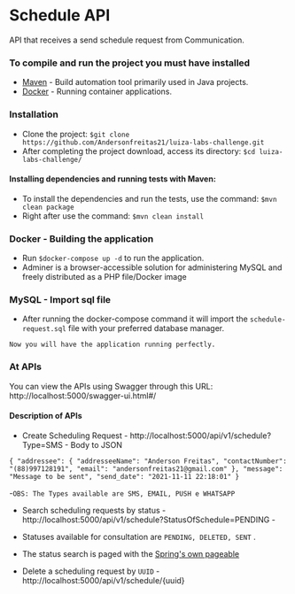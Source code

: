 # Schedule API

API that receives a send schedule request from Communication.

### To compile and run the project you must have installed

- [Maven](https://maven.apache.org/) - Build automation tool primarily used in Java projects.
- [Docker](https://docs.docker.com/get-docker/) - Running container applications.

### Installation

- Clone the project: `$git clone https://github.com/Andersonfreitas21/luiza-labs-challenge.git`
- After completing the project download, access its directory: `$cd luiza-labs-challenge/`

#### Installing dependencies and running tests with Maven:

- To install the dependencies and run the tests, use the command: `$mvn clean package`
- Right after use the command: `$mvn clean install`

### Docker - Building the application

- Run `$docker-compose up -d` to run the application.
- Adminer is a browser-accessible solution for administering MySQL and freely distributed as a PHP file/Docker image

### MySQL - Import sql file
- After running the docker-compose command it will import the `schedule-request.sql` file with your preferred database manager.

`Now you will have the application running perfectly.`

### At APIs

You can view the APIs using Swagger through this URL: http://localhost:5000/swagger-ui.html#/

#### Description of APIs

- Create Scheduling Request - http://localhost:5000/api/v1/schedule?Type=SMS - Body to JSON

`{
  "addressee": {
    "addresseeName": "Anderson Freitas",
    "contactNumber": "(88)997128191",
    "email": "andersonfreitas21@gmail.com"
  },
  "message": "Message to be sent",
  "send_date": "2021-11-11 22:18:01"
}`

-`OBS: The Types available are SMS, EMAIL, PUSH e WHATSAPP`

- Search scheduling requests by status - http://localhost:5000/api/v1/schedule?StatusOfSchedule=PENDING -
  
- Statuses available for consultation are `PENDING, DELETED, SENT` . 
- The status search is paged with the [Spring's own pageable](https://docs.spring.io/spring-data/commons/docs/current/api/org/springframework/data/domain/Pageable.html)

- Delete a scheduling request by `UUID` - http://localhost:5000/api/v1/schedule/{uuid}
